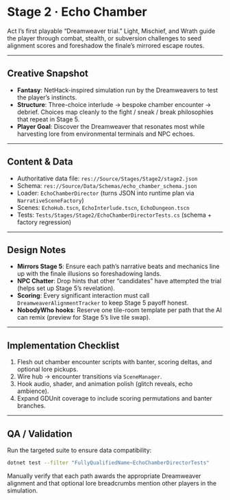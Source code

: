 # Stage 2 · Echo Chamber

Act I’s first playable “Dreamweaver trial.” Light, Mischief, and Wrath guide the player through combat, stealth, or subversion challenges to seed alignment scores and foreshadow the finale’s mirrored escape routes.

---

## Creative Snapshot

- **Fantasy**: NetHack-inspired simulation run by the Dreamweavers to test the player’s instincts.
- **Structure**: Three-choice interlude → bespoke chamber encounter → debrief. Choices map cleanly to the fight / sneak / break philosophies that repeat in Stage 5.
- **Player Goal**: Discover the Dreamweaver that resonates most while harvesting lore from environmental terminals and NPC echoes.

---

## Content & Data

- Authoritative data file: `res://Source/Stages/Stage2/stage2.json`
- Schema: `res://Source/Data/Schemas/echo_chamber_schema.json`
- Loader: `EchoChamberDirector` (turns JSON into runtime plan via `NarrativeSceneFactory`)
- Scenes: `EchoHub.tscn`, `EchoInterlude.tscn`, `EchoDungeon.tscn`
- Tests: `Tests/Stages/Stage2/EchoChamberDirectorTests.cs` (schema + factory regression)

---

## Design Notes

- **Mirrors Stage 5**: Ensure each path’s narrative beats and mechanics line up with the finale illusions so foreshadowing lands.
- **NPC Chatter**: Drop hints that other “candidates” have attempted the trial (helps set up Stage 5’s revelation).
- **Scoring**: Every significant interaction must call `DreamweaverAlignmentTracker` to keep Stage 5 payoff honest.
- **NobodyWho hooks**: Reserve one tile-room template per path that the AI can remix (preview for Stage 5’s live tile swap).

---

## Implementation Checklist

1. Flesh out chamber encounter scripts with banter, scoring deltas, and optional lore pickups.
2. Wire hub → encounter transitions via `SceneManager`.
3. Hook audio, shader, and animation polish (glitch reveals, echo ambience).
4. Expand GDUnit coverage to include scoring permutations and banter branches.

---

## QA / Validation

Run the targeted suite to ensure data compatibility:

```bash
dotnet test --filter "FullyQualifiedName~EchoChamberDirectorTests"
```

Manually verify that each path awards the appropriate Dreamweaver alignment and that optional lore breadcrumbs mention other players in the simulation.
